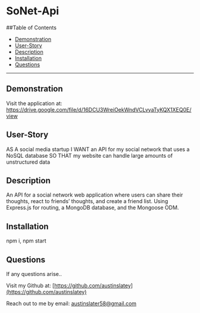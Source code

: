 # SoNet-Api


  ##Table of Contents

  * [Demonstration](##demonstration)
  * [User-Story](#user-story)
  * [Description](#description)
  * [Installation](#installation)
  * [Questions](#questions)

 
  


  ---


  ## Demonstration
  Visit the application at: https://drive.google.com/file/d/16DCU3WreiOekWndVCLvyaTyKQX1XEQ0E/view
  ## User-Story
  AS A social media startup
  I WANT an API for my social network that uses a NoSQL database
  SO THAT my website can handle large amounts of unstructured data

  ## Description
  An API for a social network web application where users can share their thoughts, react to friends’ thoughts, and create a friend list. Using Express.js for routing, a MongoDB database, and the Mongoose ODM.

  ## Installation
  npm i, npm start
  ## Questions

  If any questions arise..

  Visit my Github at: [https://github.com/austinslatey](https://github.com/austinslatey)

  Reach out to me by email: austinslater58@gmail.com